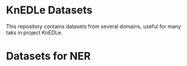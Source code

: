 
KnEDLe Datasets
===============================

This repository contains datasets from several domains, useful for many taks in project KnEDLe.

Datasets for NER
===========================

